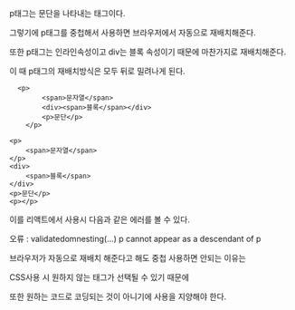 p태그는 문단을 나타내는 태그이다.

그렇기에 p태그를 중첩해서 사용하면 브라우저에서 자동으로 재배치해준다.

또한 p태그는 인라인속성이고 div는 블록 속성이기 때문에 마찬가지로 재배치해준다.

이 때 p태그의 재배치방식은 모두 뒤로 밀려나게 된다.

```
  <p>
        <span>문자열</span>
        <div><span>블록</span></div>
        <p>문단</p>
    </p>
```
```
<p>
	<span>문자열</span>
</p>
<div>
	<span>블록</span>
</div>
<p>문단</p>
<p></p>
```

이를 리액트에서 사용시 다음과 같은 에러를 볼 수 있다.

오류 : validatedomnesting(...) p cannot appear as a descendant of p

브라우저가 자동으로 재배치 해준다고 해도 중첩 사용하면 안되는 이유는

CSS사용 시 원하지 않는 태그가 선택될 수 있기 때문에 

또한 원하는 코드로 코딩되는 것이 아니기에 사용을 지양해야 한다.




